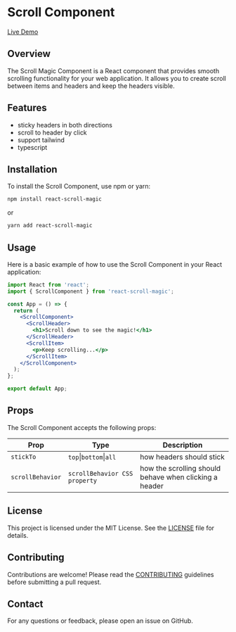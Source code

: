 # Scroll Component

[Live Demo](https://galangel.github.io/react-scroll-magic/)

## Overview

The Scroll Magic Component is a React component that provides smooth scrolling functionality for your web application. It allows you to create scroll between items and headers and keep the headers visible.

## Features

- sticky headers in both directions
- scroll to header by click
- support tailwind
- typescript

## Installation

To install the Scroll Component, use npm or yarn:

```bash
npm install react-scroll-magic
```

or

```bash
yarn add react-scroll-magic
```

## Usage

Here is a basic example of how to use the Scroll Component in your React application:

```jsx
import React from 'react';
import { ScrollComponent } from 'react-scroll-magic';

const App = () => {
  return (
    <ScrollComponent>
      <ScrollHeader>
        <h1>Scroll down to see the magic!</h1>
      </ScrollHeader>
      <ScrollItem>
        <p>Keep scrolling...</p>
      </ScrollItem>
    </ScrollComponent>
  );
};

export default App;
```

## Props

The Scroll Component accepts the following props:

| Prop             | Type                          | Description                                            |
| ---------------- | ----------------------------- | ------------------------------------------------------ |
| `stickTo`        | `top`\|`bottom`\|`all`        | how headers should stick                               |
| `scrollBehavior` | `scrollBehavior CSS property` | how the scrolling should behave when clicking a header |

## License

This project is licensed under the MIT License. See the [LICENSE](LICENSE) file for details.

## Contributing

Contributions are welcome! Please read the [CONTRIBUTING](CONTRIBUTING.md) guidelines before submitting a pull request.

## Contact

For any questions or feedback, please open an issue on GitHub.
